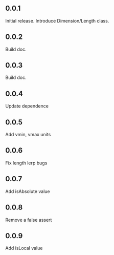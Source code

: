 ## 0.0.1

Initial release. Introduce Dimension/Length class.

## 0.0.2

Build doc. 

## 0.0.3

Build doc.

## 0.0.4

Update dependence

## 0.0.5

Add vmin, vmax units

## 0.0.6

Fix length lerp bugs

## 0.0.7

Add isAbsolute value

## 0.0.8

Remove a false assert

## 0.0.9

Add isLocal value
